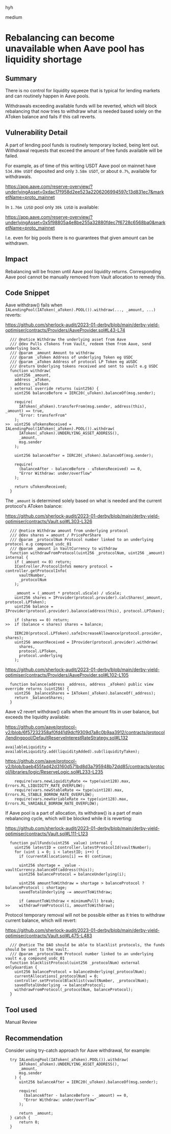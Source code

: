 hyh

medium

# Rebalancing can become unavailable when Aave pool has liquidity shortage

## Summary

There is no control for liquidity squeeze that is typical for lending markets and can routinely happen in Aave pools.

Withdrawals exceeding available funds will be reverted, which will block rebalancing that now tries to withdraw what is needed based solely on the AToken balance and fails if this call reverts.

## Vulnerability Detail

A part of lending pool funds is routinely temporary locked, being lent out. Withdrawal requests that exceed the amount of free funds available will be failed.

For example, as of time of this writing USDT Aave pool on mainnet have `534.89m USDT` deposited and only `3.58m USDT`, or about `0.7%`, available for withdrawals.

https://app.aave.com/reserve-overview/?underlyingAsset=0xdac17f958d2ee523a2206206994597c13d831ec7&marketName=proto_mainnet

In `1.76m LUSD` pool only `30k LUSD` is available:

https://app.aave.com/reserve-overview/?underlyingAsset=0x5f98805a4e8be255a32880fdec7f6728c6568ba0&marketName=proto_mainnet

I.e. even for big pools there is no guarantees that given amount can be withdrawn.

## Impact

Rebalancing will be frozen until Aave pool liquidity returns. Corresponding Aave pool cannot be manually removed from Vault allocation to remedy this.

## Code Snippet

Aave withdraw() fails when `IALendingPool(IAToken(_aToken).POOL()).withdraw(..., _amount, ...)` reverts:

https://github.com/sherlock-audit/2023-01-derby/blob/main/derby-yield-optimiser/contracts/Providers/AaveProvider.sol#L43-L74

```solidity
  /// @notice Withdraw the underlying asset from Aave
  /// @dev Pulls cTokens from Vault, redeem them from Aave, send underlying back.
  /// @param _amount Amount to withdraw
  /// @param _uToken Address of underlying Token eg USDC
  /// @param _aToken Address of protocol LP Token eg aUSDC
  /// @return Underlying tokens received and sent to vault e.g USDC
  function withdraw(
    uint256 _amount,
    address _aToken,
    address _uToken
  ) external override returns (uint256) {
    uint256 balanceBefore = IERC20(_uToken).balanceOf(msg.sender);

    require(
      IAToken(_aToken).transferFrom(msg.sender, address(this), _amount) == true,
      "Error: transferFrom"
    );
>>  uint256 uTokensReceived = IALendingPool(IAToken(_aToken).POOL()).withdraw(
      IAToken(_aToken).UNDERLYING_ASSET_ADDRESS(),
      _amount,
      msg.sender
    );

    uint256 balanceAfter = IERC20(_uToken).balanceOf(msg.sender);

    require(
      (balanceAfter - balanceBefore - uTokensReceived) == 0,
      "Error Withdraw: under/overflow"
    );

    return uTokensReceived;
  }
```

The `_amount` is determined solely based on what is needed and the current protocol's AToken balance:

https://github.com/sherlock-audit/2023-01-derby/blob/main/derby-yield-optimiser/contracts/Vault.sol#L303-L326

```solidity
  /// @notice Withdraw amount from underlying protocol
  /// @dev shares = amount / PricePerShare
  /// @param _protocolNum Protocol number linked to an underlying protocol e.g compound_usdc_01
  /// @param _amount in VaultCurrency to withdraw
  function withdrawFromProtocol(uint256 _protocolNum, uint256 _amount) internal {
    if (_amount <= 0) return;
    IController.ProtocolInfoS memory protocol = controller.getProtocolInfo(
      vaultNumber,
      _protocolNum
    );

    _amount = (_amount * protocol.uScale) / uScale;
    uint256 shares = IProvider(protocol.provider).calcShares(_amount, protocol.LPToken);
    uint256 balance = IProvider(protocol.provider).balance(address(this), protocol.LPToken);

    if (shares == 0) return;
>>  if (balance < shares) shares = balance;

    IERC20(protocol.LPToken).safeIncreaseAllowance(protocol.provider, shares);
    uint256 amountReceived = IProvider(protocol.provider).withdraw(
      shares,
      protocol.LPToken,
      protocol.underlying
    );
```

https://github.com/sherlock-audit/2023-01-derby/blob/main/derby-yield-optimiser/contracts/Providers/AaveProvider.sol#L102-L105

```solidity
  function balance(address _address, address _aToken) public view override returns (uint256) {
    uint256 _balanceShares = IAToken(_aToken).balanceOf(_address);
    return _balanceShares;
  }
```

Aave v2 revert withdraw() calls when the amount fits in user balance, but exceeds the liquidity available:

https://github.com/aave/protocol-v2/blob/6f57232358af0fd41d9dcf9309d7a8c0b9aa3912/contracts/protocol/lendingpool/DefaultReserveInterestRateStrategy.sol#L132

```solidity
availableLiquidity = availableLiquidity.add(liquidityAdded).sub(liquidityTaken);
```

https://github.com/aave/protocol-v2/blob/baeb455fad42d3160d571bd8d3a795948b72dd85/contracts/protocol/libraries/logic/ReserveLogic.sol#L233-L235

```solidity
    require(vars.newLiquidityRate <= type(uint128).max, Errors.RL_LIQUIDITY_RATE_OVERFLOW);
    require(vars.newStableRate <= type(uint128).max, Errors.RL_STABLE_BORROW_RATE_OVERFLOW);
    require(vars.newVariableRate <= type(uint128).max, Errors.RL_VARIABLE_BORROW_RATE_OVERFLOW);
```

If Aave pool is a part of allocation, its withdraw() is a part of main rebalancing cycle, which will be blocked while it is reverting:

https://github.com/sherlock-audit/2023-01-derby/blob/main/derby-yield-optimiser/contracts/Vault.sol#L111-L123

```solidity
  function pullFunds(uint256 _value) internal {
    uint256 latestID = controller.latestProtocolId(vaultNumber);
    for (uint i = 0; i < latestID; i++) {
      if (currentAllocations[i] == 0) continue;

      uint256 shortage = _value - vaultCurrency.balanceOf(address(this));
      uint256 balanceProtocol = balanceUnderlying(i);

      uint256 amountToWithdraw = shortage > balanceProtocol ? balanceProtocol : shortage;
      savedTotalUnderlying -= amountToWithdraw;

      if (amountToWithdraw < minimumPull) break;
>>    withdrawFromProtocol(i, amountToWithdraw);
```

Protocol temporary removal will not be possible either as it tries to withdraw current balance, which will revert:

https://github.com/sherlock-audit/2023-01-derby/blob/main/derby-yield-optimiser/contracts/Vault.sol#L475-L483

```solidity
  /// @notice The DAO should be able to blacklist protocols, the funds should be sent to the vault.
  /// @param _protocolNum Protocol number linked to an underlying vault e.g compound_usdc_01
  function blacklistProtocol(uint256 _protocolNum) external onlyGuardian {
    uint256 balanceProtocol = balanceUnderlying(_protocolNum);
    currentAllocations[_protocolNum] = 0;
    controller.setProtocolBlacklist(vaultNumber, _protocolNum);
    savedTotalUnderlying -= balanceProtocol;
    withdrawFromProtocol(_protocolNum, balanceProtocol);
  }
```

## Tool used

Manual Review

## Recommendation

Consider using try-catch approach for Aave withdrawal, for example:

```solidity
  try IALendingPool(IAToken(_aToken).POOL()).withdraw(
      IAToken(_aToken).UNDERLYING_ASSET_ADDRESS(),
      _amount,
      msg.sender
    ) {
      uint256 balanceAfter = IERC20(_uToken).balanceOf(msg.sender);

      require(
        (balanceAfter - balanceBefore - _amount) == 0,
        "Error Withdraw: under/overflow"
      );

      return _amount;
  } catch {
      return 0;
  }
```